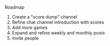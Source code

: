 Roadmap
1. Create a "score dump" channel
2. Refine chat channel introduction with scores
3. Add more games
4. Expand and refine weekly and monthly posts 
5. Invite people

